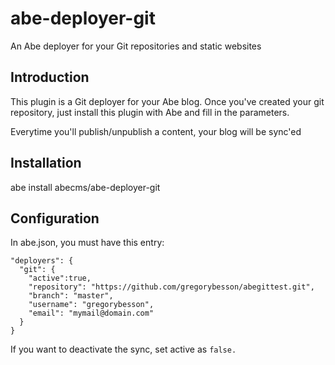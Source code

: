 # abe-deployer-git
An Abe deployer for your Git repositories and static websites

## Introduction
This plugin is a Git deployer for your Abe blog. Once you've created your git repository, just install this plugin with Abe and fill in the parameters.

Everytime you'll publish/unpublish a content, your blog will be sync'ed 

## Installation
abe install abecms/abe-deployer-git

## Configuration
In abe.json, you must have this entry:

```
"deployers": {
  "git": {
    "active":true,
    "repository": "https://github.com/gregorybesson/abegittest.git",
    "branch": "master",
    "username": "gregorybesson",
    "email": "mymail@domain.com"
  }
}
```
If you want to deactivate the sync, set active as ```false.```
